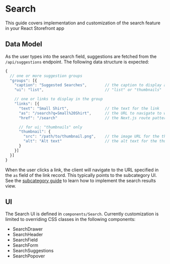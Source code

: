 # Search

This guide covers implementation and customization of the search feature in your React Storefront app

## Data Model

As the user types into the search field, suggestions are fetched from the `/api/suggestions` endpoint. The following data structure is expected:

```js
{
  // one or more suggestion groups
  "groups": [{
    "caption": "Suggested Searches",        // the caption to display at the top of the group
    "ui": "list",                           // "list" or "thumbnails"

    // one or links to display in the group
    "links": [{
      "text": "Small Shirt",                // the text for the link
      "as": "/search?q=Small%20Shirt",      // the URL to navigate to when clicked
      "href": "/search"                     // the Next.js route pattern for the URL,

      // for ui: "thumbnails" only
      "thumbnail": {
        "src": "/path/to/thumbnail.png",    // the image URL for the thumbnail
        "alt": "Alt text"                   // the alt text for the thumbnail
      }
    }]
  }]
}
```

When the user clicks a link, the client will navigate to the URL specified in the `as` field of the link record. This typically points to the subcategory UI. See the [subcategory guide](/guides/subcategory) to learn how to implement the search results view.

## UI

The Search UI is defined in `components/Search`. Currently customization is limited to overriding CSS classes in the following components:

- SearchDrawer
- SearchHeader
- SearchField
- SearchForm
- SearchSuggestions
- SearchPopover
